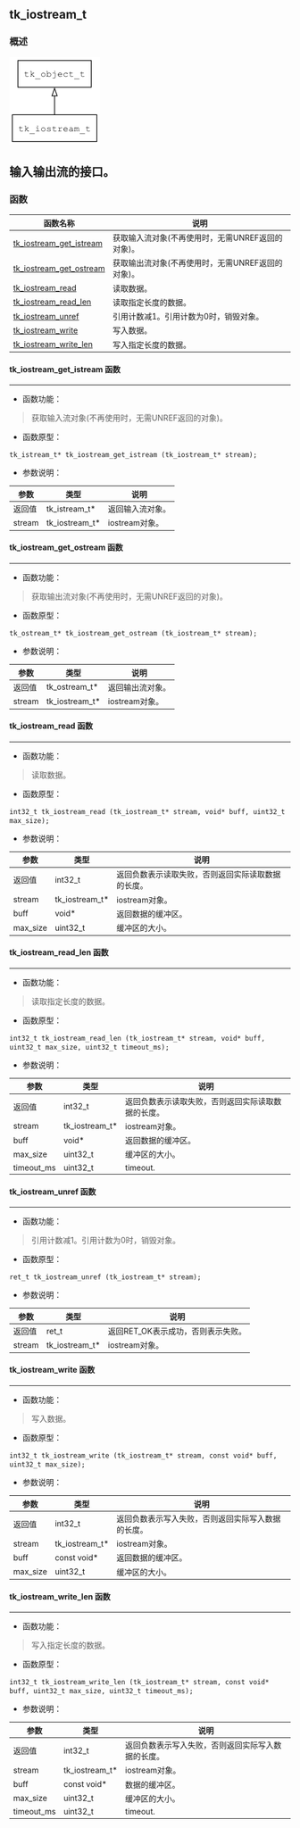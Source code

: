 ## tk\_iostream\_t
### 概述
![image](images/tk_iostream_t_0.png)

输入输出流的接口。
----------------------------------
### 函数
<p id="tk_iostream_t_methods">

| 函数名称 | 说明 | 
| -------- | ------------ | 
| <a href="#tk_iostream_t_tk_iostream_get_istream">tk\_iostream\_get\_istream</a> | 获取输入流对象(不再使用时，无需UNREF返回的对象)。 |
| <a href="#tk_iostream_t_tk_iostream_get_ostream">tk\_iostream\_get\_ostream</a> | 获取输出流对象(不再使用时，无需UNREF返回的对象)。 |
| <a href="#tk_iostream_t_tk_iostream_read">tk\_iostream\_read</a> | 读取数据。 |
| <a href="#tk_iostream_t_tk_iostream_read_len">tk\_iostream\_read\_len</a> | 读取指定长度的数据。 |
| <a href="#tk_iostream_t_tk_iostream_unref">tk\_iostream\_unref</a> | 引用计数减1。引用计数为0时，销毁对象。 |
| <a href="#tk_iostream_t_tk_iostream_write">tk\_iostream\_write</a> | 写入数据。 |
| <a href="#tk_iostream_t_tk_iostream_write_len">tk\_iostream\_write\_len</a> | 写入指定长度的数据。 |
#### tk\_iostream\_get\_istream 函数
-----------------------

* 函数功能：

> <p id="tk_iostream_t_tk_iostream_get_istream">获取输入流对象(不再使用时，无需UNREF返回的对象)。

* 函数原型：

```
tk_istream_t* tk_iostream_get_istream (tk_iostream_t* stream);
```

* 参数说明：

| 参数 | 类型 | 说明 |
| -------- | ----- | --------- |
| 返回值 | tk\_istream\_t* | 返回输入流对象。 |
| stream | tk\_iostream\_t* | iostream对象。 |
#### tk\_iostream\_get\_ostream 函数
-----------------------

* 函数功能：

> <p id="tk_iostream_t_tk_iostream_get_ostream">获取输出流对象(不再使用时，无需UNREF返回的对象)。

* 函数原型：

```
tk_ostream_t* tk_iostream_get_ostream (tk_iostream_t* stream);
```

* 参数说明：

| 参数 | 类型 | 说明 |
| -------- | ----- | --------- |
| 返回值 | tk\_ostream\_t* | 返回输出流对象。 |
| stream | tk\_iostream\_t* | iostream对象。 |
#### tk\_iostream\_read 函数
-----------------------

* 函数功能：

> <p id="tk_iostream_t_tk_iostream_read">读取数据。

* 函数原型：

```
int32_t tk_iostream_read (tk_iostream_t* stream, void* buff, uint32_t max_size);
```

* 参数说明：

| 参数 | 类型 | 说明 |
| -------- | ----- | --------- |
| 返回值 | int32\_t | 返回负数表示读取失败，否则返回实际读取数据的长度。 |
| stream | tk\_iostream\_t* | iostream对象。 |
| buff | void* | 返回数据的缓冲区。 |
| max\_size | uint32\_t | 缓冲区的大小。 |
#### tk\_iostream\_read\_len 函数
-----------------------

* 函数功能：

> <p id="tk_iostream_t_tk_iostream_read_len">读取指定长度的数据。

* 函数原型：

```
int32_t tk_iostream_read_len (tk_iostream_t* stream, void* buff, uint32_t max_size, uint32_t timeout_ms);
```

* 参数说明：

| 参数 | 类型 | 说明 |
| -------- | ----- | --------- |
| 返回值 | int32\_t | 返回负数表示读取失败，否则返回实际读取数据的长度。 |
| stream | tk\_iostream\_t* | iostream对象。 |
| buff | void* | 返回数据的缓冲区。 |
| max\_size | uint32\_t | 缓冲区的大小。 |
| timeout\_ms | uint32\_t | timeout. |
#### tk\_iostream\_unref 函数
-----------------------

* 函数功能：

> <p id="tk_iostream_t_tk_iostream_unref">引用计数减1。引用计数为0时，销毁对象。

* 函数原型：

```
ret_t tk_iostream_unref (tk_iostream_t* stream);
```

* 参数说明：

| 参数 | 类型 | 说明 |
| -------- | ----- | --------- |
| 返回值 | ret\_t | 返回RET\_OK表示成功，否则表示失败。 |
| stream | tk\_iostream\_t* | iostream对象。 |
#### tk\_iostream\_write 函数
-----------------------

* 函数功能：

> <p id="tk_iostream_t_tk_iostream_write">写入数据。

* 函数原型：

```
int32_t tk_iostream_write (tk_iostream_t* stream, const void* buff, uint32_t max_size);
```

* 参数说明：

| 参数 | 类型 | 说明 |
| -------- | ----- | --------- |
| 返回值 | int32\_t | 返回负数表示写入失败，否则返回实际写入数据的长度。 |
| stream | tk\_iostream\_t* | iostream对象。 |
| buff | const void* | 返回数据的缓冲区。 |
| max\_size | uint32\_t | 缓冲区的大小。 |
#### tk\_iostream\_write\_len 函数
-----------------------

* 函数功能：

> <p id="tk_iostream_t_tk_iostream_write_len">写入指定长度的数据。

* 函数原型：

```
int32_t tk_iostream_write_len (tk_iostream_t* stream, const void* buff, uint32_t max_size, uint32_t timeout_ms);
```

* 参数说明：

| 参数 | 类型 | 说明 |
| -------- | ----- | --------- |
| 返回值 | int32\_t | 返回负数表示写入失败，否则返回实际写入数据的长度。 |
| stream | tk\_iostream\_t* | iostream对象。 |
| buff | const void* | 数据的缓冲区。 |
| max\_size | uint32\_t | 缓冲区的大小。 |
| timeout\_ms | uint32\_t | timeout. |
